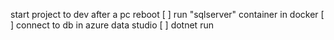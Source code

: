 start project to dev after a pc reboot
[ ] run "sqlserver" container in docker
[ ] connect to db in azure data studio
[ ] dotnet run